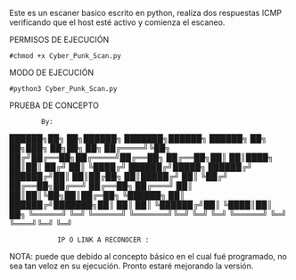 Este es un escaner basico escrito en python, realiza dos respuestas ICMP 
verificando que el host esté activo y comienza el escaneo.

PERMISOS DE EJECUCIÓN

    #chmod +x Cyber_Punk_Scan.py

MODO DE EJECUCIÓN

    #python3 Cyber_Punk_Scan.py

PRUEBA DE CONCEPTO
    
            By:

  ██████╗██╗   ██╗██████╗ ███████╗██████╗     ██████╗ ██╗   ██╗███╗   ██╗██╗  ██╗
 ██╔════╝╚██╗ ██╔╝██╔══██╗██╔════╝██╔══██╗    ██╔══██╗██║   ██║████╗  ██║██║ ██╔╝
 ██║      ╚████╔╝ ██████╔╝█████╗  ██████╔╝    ██████╔╝██║   ██║██╔██╗ ██║█████╔╝
 ██║       ╚██╔╝  ██╔══██╗██╔══╝  ██╔══██╗    ██╔═══╝ ██║   ██║██║╚██╗██║██╔═██╗
 ╚██████╗   ██║   ██████╔╝███████╗██║  ██║    ██║     ╚██████╔╝██║ ╚████║██║  ██╗
  ╚═════╝   ╚═╝   ╚═════╝ ╚══════╝╚═╝  ╚═╝    ╚═╝      ╚═════╝ ╚═╝  ╚═══╝╚═╝  ╚═╝


                IP O LINK A RECONOCER :

NOTA: puede que debido al concepto básico en el cual fué programado, no sea tan veloz en su ejecución.
Pronto estaré mejorando la versión.
